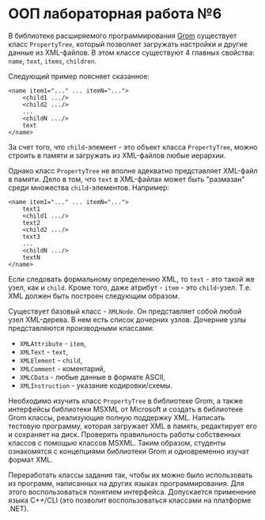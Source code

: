 # ООП лабораторная работа №6

<p>
  В библиотеке расширяемого программирования <a href="http://sourceforge.net/projects/grom/">Grom</a> существует класс <code>PropertyTree</code>, который позволяет загружать настройки и другие данные из XML-файлов.
  В этом классе существуют 4 главных свойства: <code>name</code>, <code>text</code>, <code>items</code>, <code>children</code>.
</p>
<p>
  Следующий пример поясняет сказанное:
</p>
<pre><code>&lt;name item1="..." ... itemN="..."&gt;
    &lt;child1 .../&gt;
    &lt;child2 .../&gt;
    ...
    &lt;childN .../&gt;
    text
&lt;/name&gt;</code></pre>
<p>
  За счет того, что <code>child</code>-элемент - это объект класса <code>PropertyTree</code>, можно строить в памяти и загружать из XML-файлов любые иерархии.
</p>
<p>
  Однако класс <code>PropertyTree</code> не вполне адекватно представляет XML-файл в памяти. Дело в том, что <code>text</code> в XML-файлах может быть "размазан" среди множества <code>child</code>-элементов. Например:
<p>
<pre><code>&lt;name item1="..." ... itemN="..."&gt;
    text1
    &lt;child1 .../&gt;
    text2
    &lt;child2 .../&gt;
    text3
    ...
    &lt;childN .../&gt;
    textN
&lt;/name&gt;</code></pre>
<p>
  Если следовать формальному определению XML, то <code>text</code> - это такой же узел, как и <code>child</code>.
  Кроме того, даже атрибут - <code>item</code> - это <code>child</code>-узел.
  Т.е. XML должен быть построен следующим образом.
</p>
<p>
  Существует базовый класс - <code>XMLNode</code>. Он представляет собой любой узел XML-дерева. В нем есть список дочерних узлов. Дочерние узлы представляются производными классами:
  <ul>
    <li><code>XMLAttribute</code> - <code>item</code>,</li>
    <li><code>XMLText</code> - <code>text</code>,</li>
    <li><code>XMLElement</code> - <code>child</code>,</li>
    <li><code>XMLComment</code> - коментарий,</li>
    <li><code>XMLCData</code> - любые данные в формате ASCII,</li>
    <li><code>XMLInstruction</code> - указание кодировки/схемы.</li>
  </ul>
</p>
<p>
  Необходимо изучить класс <code>PropertyTree</code> в библиотеке Grom, а также интерфейсы библиотеки MSXML от Microsoft и создать в библиотеке Grom классы, реализующие полную поддержку XML. Написать тестовую программу, которая загружает XML в память, редактирует его и сохраняет на диск. Проверить правильность работы собственных классов с помощью классов MSXML. Таким образом, студенты ознакомятся с концепциями библиотеки Grom и одновременно изучат формат XML.
</p>
Переработать классы задания так, чтобы их можно было использовать из программ, написанных на других языках программирования. Для этого воспользоваться понятием интерфейса. Допускается применение языка C++/CLI (это позволит воспользоваться классами на платформе .NET).
